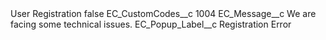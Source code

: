 <?xml version="1.0" encoding="UTF-8"?>
<CustomMetadata xmlns="http://soap.sforce.com/2006/04/metadata" xmlns:xsi="http://www.w3.org/2001/XMLSchema-instance" xmlns:xsd="http://www.w3.org/2001/XMLSchema">
    <label>User Registration</label>
    <protected>false</protected>
    <values>
        <field>EC_CustomCodes__c</field>
        <value xsi:type="xsd:string">1004</value>
    </values>
    <values>
        <field>EC_Message__c</field>
        <value xsi:type="xsd:string">We are facing some technical issues.</value>
    </values>
    <values>
        <field>EC_Popup_Label__c</field>
        <value xsi:type="xsd:string">Registration Error</value>
    </values>
</CustomMetadata>
